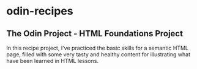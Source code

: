 # odin-recipes
## The Odin Project - HTML Foundations Project

In this recipe project, I've practiced the basic skills for a semantic HTML page, filled with some very tasty and healthy content for illustrating what have been learned in HTML lessons.
